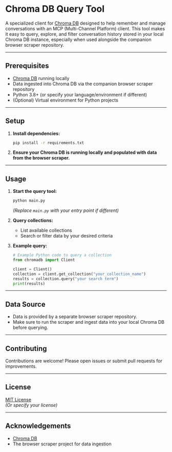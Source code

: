 # Chroma DB Query Tool

A specialized client for [Chroma DB](https://www.trychroma.com/) designed to help remember and manage conversations with an MCP (Multi-Channel Platform) client. This tool makes it easy to query, explore, and filter conversation history stored in your local Chroma DB instance, especially when used alongside the companion browser scraper repository.

---

## Prerequisites

- [Chroma DB](https://www.trychroma.com/) running locally
- Data ingested into Chroma DB via the companion browser scraper repository
- Python 3.8+ (or specify your language/environment if different)
- (Optional) Virtual environment for Python projects

---

## Setup

1. **Install dependencies:**

   ```bash
   pip install -r requirements.txt
   ```

2. **Ensure your Chroma DB is running locally and populated with data from the browser scraper.**

---

## Usage

1. **Start the query tool:**

   ```bash
   python main.py
   ```

   _(Replace `main.py` with your entry point if different)_

2. **Query collections:**

   - List available collections
   - Search or filter data by your desired criteria

3. **Example query:**

   ```python
   # Example Python code to query a collection
   from chromadb import Client

   client = Client()
   collection = client.get_collection("your_collection_name")
   results = collection.query("your search term")
   print(results)
   ```

---

## Data Source

- Data is provided by a separate browser scraper repository.
- Make sure to run the scraper and ingest data into your local Chroma DB before querying.

---

## Contributing

Contributions are welcome! Please open issues or submit pull requests for improvements.

---

## License

[MIT License](LICENSE)  
_(Or specify your license)_

---

## Acknowledgements

- [Chroma DB](https://www.trychroma.com/)
- The browser scraper project for data ingestion
